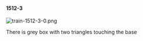 #### 1512-3
![train-1512-3-0.png](https://github.com/lil-lab/nlvr/raw/master/nlvr/train/images/47/train-1512-3-0.png "train-1512-3-0.png")

There is grey box with two triangles touching the base
